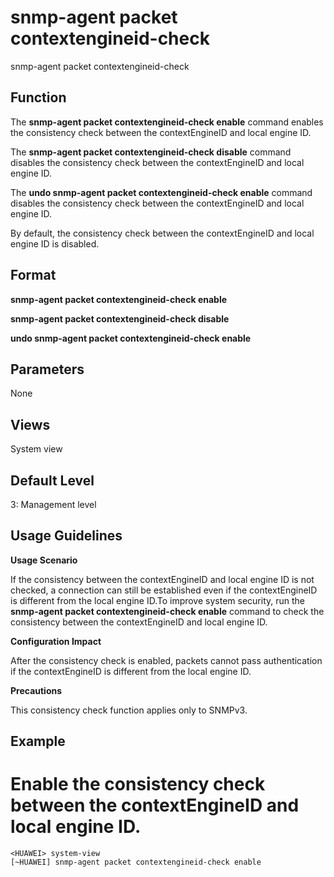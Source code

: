 snmp-agent packet contextengineid-check
=======================================

snmp-agent packet contextengineid-check

Function
--------



The **snmp-agent packet contextengineid-check enable** command enables the consistency check between the contextEngineID and local engine ID.

The **snmp-agent packet contextengineid-check disable** command disables the consistency check between the contextEngineID and local engine ID.

The **undo snmp-agent packet contextengineid-check enable** command disables the consistency check between the contextEngineID and local engine ID.



By default, the consistency check between the contextEngineID and local engine ID is disabled.


Format
------

**snmp-agent packet contextengineid-check enable**

**snmp-agent packet contextengineid-check disable**

**undo snmp-agent packet contextengineid-check enable**


Parameters
----------

None

Views
-----

System view


Default Level
-------------

3: Management level


Usage Guidelines
----------------

**Usage Scenario**

If the consistency between the contextEngineID and local engine ID is not checked, a connection can still be established even if the contextEngineID is different from the local engine ID.To improve system security, run the **snmp-agent packet contextengineid-check enable** command to check the consistency between the contextEngineID and local engine ID.

**Configuration Impact**



After the consistency check is enabled, packets cannot pass authentication if the contextEngineID is different from the local engine ID.



**Precautions**

This consistency check function applies only to SNMPv3.


Example
-------

# Enable the consistency check between the contextEngineID and local engine ID.
```
<HUAWEI> system-view
[~HUAWEI] snmp-agent packet contextengineid-check enable

```
